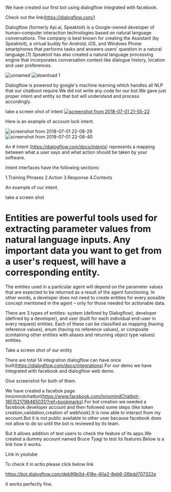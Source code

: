 We have created our first bot using dialogflow integrated with facebook.

Check out the link(https://dialogflow.com/)

Dialogflow (formerly Api.ai, Speaktoit) is a Google-owned developer of human–computer interaction technologies based on natural language conversations. The company is best known for creating the Assistant (by Speaktoit), a virtual buddy for Android, iOS, and Windows Phone smartphones that performs tasks and answers users' question in a natural language.[1] Speaktoit has also created a natural language processing engine that incorporates conversation context like dialogue history, location and user preferences.

![unnamed](https://user-images.githubusercontent.com/16176176/42135505-74c38b5c-7d69-11e8-944c-cfdfa5c40494.png)
![download 1](https://user-images.githubusercontent.com/16176176/42135569-3c094f26-7d6a-11e8-8397-cb165b3583d8.png)

Dialogflow is powered by google's machine learning which handles all NLP that our chatboot require.We did not write any code for our bot.We gave just proper intent and entity so that bot will understand and process accordingly.

take a screen shot of intent
[
![screenshot from 2018-07-01 21-55-22](https://user-images.githubusercontent.com/16374123/42136468-9f53e730-7d79-11e8-8086-e9482109d12a.png)
](url)

Here is an example of account lock intent.

![screenshot from 2018-07-01 22-08-29](https://user-images.githubusercontent.com/16374123/42136565-8c496190-7d7b-11e8-9a1c-13a27e11a746.png)
![screenshot from 2018-07-01 22-08-40](https://user-images.githubusercontent.com/16374123/42136570-9a830e8c-7d7b-11e8-909f-7d3afcbdd017.png)


An  # Intent (https://dialogflow.com/docs/intents) represents a mapping between what a user says and what action should be taken by your software.

Intent interfaces have the following sections:

1.Training Phrases
2.Action
3.Response
4.Contexts

An example of our intent.

take a screen shot


# Entities  are powerful tools used for extracting parameter values from natural language inputs. Any important data you want to get from a user's request, will have a corresponding entity.

The entities used in a particular agent will depend on the parameter values that are expected to be returned as a result of the agent functioning. In other words, a developer does not need to create entities for every possible concept mentioned in the agent – only for those needed for actionable data.


There are 3 types of entities: system (defined by Dialogflow), developer (defined by a developer), and user (built for each individual end-user in every request) entities. Each of these can be classified as mapping (having reference values), enum (having no reference values), or composite (containing other entities with aliases and returning object type values) entities.

Take a screen shot of our entity


There are total 14 integration dialogflow can have once built(https://dialogflow.com/docs/integrations).For our demo we have integrated with facebook and dialogflow web demo.

Give screenshot for both of them.

We have created a facebok page Innomindchatbot(https://www.facebook.com/InnomindChatbot-1851521798485031/?ref=bookmarks).For bot creation we needed a facebook developer account and then followed some steps (like token creation,validation,creation of webhook).It is now able to interact from my account.But it is not public available to other user because facebook does not allow to do so until the bot is reviewed by its team.

But it allows addition of test users to check the feature of its apps.We created a dummy account named Bruce Tyagi to test its features.Below is a link how it works.

Link in youtube

To check it in actio.please click below link

https://bot.dialogflow.com/deb99b0d-418e-40a2-8eb6-26bdd707322e

it works perfectly fine.



